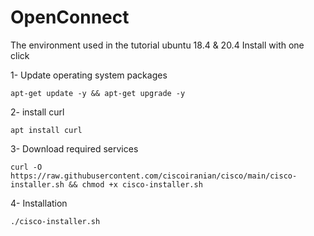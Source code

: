 # OpenConnect
The environment used in the tutorial ubuntu 18.4 & 20.4
Install with one click

1- Update operating system packages 

```
apt-get update -y && apt-get upgrade -y
```
2- install curl 

```
apt install curl
```
3- Download required services

```
curl -O https://raw.githubusercontent.com/ciscoiranian/cisco/main/cisco-installer.sh && chmod +x cisco-installer.sh
```
4- Installation

```
./cisco-installer.sh
```
